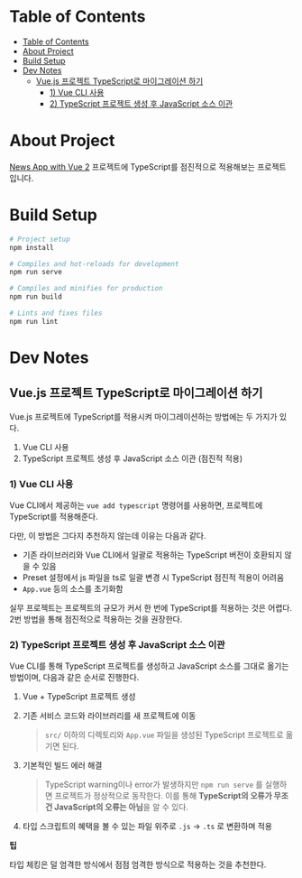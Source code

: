 # Table of Contents
- [Table of Contents](#table-of-contents)
- [About Project](#about-project)
- [Build Setup](#build-setup)
- [Dev Notes](#dev-notes)
  - [Vue.js 프로젝트 TypeScript로 마이그레이션 하기](#vuejs-프로젝트-typescript로-마이그레이션-하기)
    - [1) Vue CLI 사용](#1-vue-cli-사용)
    - [2) TypeScript 프로젝트 생성 후 JavaScript 소스 이관](#2-typescript-프로젝트-생성-후-javascript-소스-이관)

# About Project
[News App with Vue 2](https://github.com/okyungjin/vue2-news) 프로젝트에 TypeScript를 점진적으로 적용해보는 프로젝트입니다.

# Build Setup
```bash
# Project setup
npm install

# Compiles and hot-reloads for development
npm run serve

# Compiles and minifies for production
npm run build

# Lints and fixes files
npm run lint
```

# Dev Notes
## Vue.js 프로젝트 TypeScript로 마이그레이션 하기
Vue.js 프로젝트에 TypeScript를 적용시켜 마이그레이션하는 방법에는 두 가지가 있다.

1. Vue CLI 사용
2. TypeScript 프로젝트 생성 후 JavaScript 소스 이관 (점진적 적용)

### 1) Vue CLI 사용
Vue CLI에서 제공하는 `vue add typescript` 명령어를 사용하면, 프로젝트에 TypeScript를 적용해준다.

다만, 이 방법은 그다지 추천하지 않는데 이유는 다음과 같다.
- 기존 라이브러리와 Vue CLI에서 일괄로 적용하는 TypeScript 버전이 호환되지 않을 수 있음
- Preset 설정에서 js 파일을 ts로 일괄 변경 시 TypeScript 점진적 적용이 어려움
- `App.vue` 등의 소스를 초기화함

실무 프로젝트는 프로젝트의 규모가 커서 한 번에 TypeScript를 적용하는 것은 어렵다. 2번 방법을 통해 점진적으로 적용하는 것을 권장한다.

### 2) TypeScript 프로젝트 생성 후 JavaScript 소스 이관
Vue CLI를 통해 TypeScript 프로젝트를 생성하고 JavaScript 소스를 그대로 옮기는 방법이며, 다음과 같은 순서로 진행한다.

1. Vue + TypeScript 프로젝트 생성 
2. 기존 서비스 코드와 라이브러리를 새 프로젝트에 이동
    > `src/` 이하의 디렉토리와 `App.vue` 파일을 생성된 TypeScript 프로젝트로 옮기면 된다.

3. 기본적인 빌드 에러 해결
    > TypeScript warning이나 error가 발생하지만 `npm run serve` 를 실행하면 프로젝트가 정상적으로 동작한다. 이를 통해 **TypeScript의 오류가 무조건 JavaScript의 오류는 아님**을 알 수 있다.

4. 타입 스크립트의 혜택을 볼 수 있는 파일 위주로 `.js` -> `.ts` 로 변환하며 적용

**팁**

타입 체킹은 덜 엄격한 방식에서 점점 엄격한 방식으로 적용하는 것을 추천한다.